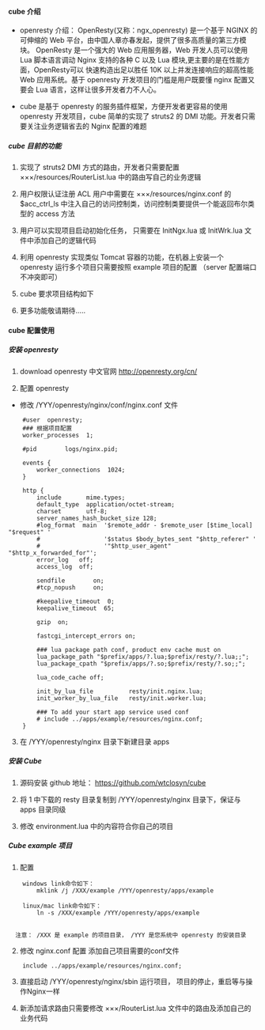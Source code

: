 #### cube 介绍

* openresty 介绍： OpenResty(又称：ngx_openresty) 是一个基于 NGINX 的可伸缩的 Web 平台，由中国人章亦春发起，提供了很多高质量的第三方模块。
                OpenResty 是一个强大的 Web 应用服务器，Web 开发人员可以使用 Lua 脚本语言调动 Nginx 支持的各种 C 以及 Lua 模块,更主要的是在性能方面，OpenResty可以 快速构造出足以胜任 10K 以上并发连接响应的超高性能 Web 应用系统。基于 openresty 开发项目的门槛是用户既要懂 nginx 配置又要会 Lua 语言，这样让很多开发者力不人心。
                
* cube 是基于 openresty 的服务插件框架，方便开发者更容易的使用 openresty 开发项目，cube 简单的实现了 struts2 的 DMI 功能。开发者只需要关注业务逻辑省去的 Nginx 配置的难题
 
##### cube 目前的功能

1. 实现了 struts2 DMI 方式的路由，开发者只需要配置 ×××/resources/RouterList.lua 中的路由写自己的业务逻辑

2. 用户权限认证注册 ACL 用户中需要在 ×××/resources/nginx.conf 的 $acc_ctrl_ls 中注入自己的访问控制类，访问控制类要提供一个能返回布尔类型的 access 方法

3. 用户可以实现项目启动初始化任务， 只需要在 InitNgx.lua 或 InitWrk.lua 文件中添加自己的逻辑代码

4. 利用 openresty 实现类似 Tomcat 容器的功能，在机器上安装一个 openresty 运行多个项目只需要按照 example 项目的配置 （server 配置端口不冲突即可） 

5. cube 要求项目结构如下


6. 更多功能敬请期待.....

#### cube 配置使用

##### 安装 openresty 

1. download openresty 中文官网 http://openresty.org/cn/

2. 配置 openresty 

* 修改 /YYY/openresty/nginx/conf/nginx.conf 文件

```
    #user  openresty;
    ### 根据项目配置
    worker_processes  1;

    #pid        logs/nginx.pid;

    events {
        worker_connections  1024;
    }

    http {
        include       mime.types;
        default_type  application/octet-stream;
        charset 	  utf-8;
        server_names_hash_bucket_size 128;
        #log_format  main  '$remote_addr - $remote_user [$time_local] "$request" '
        #                  '$status $body_bytes_sent "$http_referer" '
        #                  '"$http_user_agent" "$http_x_forwarded_for"';
        error_log   off;
        access_log  off;

        sendfile        on;
        #tcp_nopush     on;

        #keepalive_timeout  0;
        keepalive_timeout  65;

        gzip  on;

        fastcgi_intercept_errors on;

        ### lua package path conf, product env cache must on 
        lua_package_path "$prefix/apps/?.lua;$prefix/resty/?.lua;;";
        lua_package_cpath "$prefix/apps/?.so;$prefix/resty/?.so;;";

        lua_code_cache off;

        init_by_lua_file          resty/init.nginx.lua;
        init_worker_by_lua_file   resty/init.worker.lua;

        ### To add your start app service used conf 
        # include ../apps/example/resources/nginx.conf;
    }
```    

3. 在 /YYY/openresty/nginx 目录下新建目录 apps

##### 安装 Cube

1. 源码安装 github 地址： https://github.com/wtclosyn/cube
 
2. 将 1 中下载的 resty 目录复制到 /YYY/openresty/nginx 目录下，保证与 apps 目录同级

3. 修改 environment.lua 中的内容符合你自己的项目

##### Cube example 项目

1. 配置

``` 
    windows link命令如下：
        mklink /j /XXX/example /YYY/openresty/apps/example
    
    linux/mac link命令如下：
        ln -s /XXX/example /YYY/openresty/apps/example
        
        
  注意： /XXX 是 example 的项目目录， /YYY 是您系统中 openresty 的安装目录
```    

2. 修改 nginx.conf 配置 添加自己项目需要的conf文件

```
    include ../apps/example/resources/nginx.conf;
```

3. 直接启动 /YYY/openresty/nginx/sbin 运行项目， 项目的停止，重启等与操作Nginx一样

4. 新添加请求路由只需要修改 ×××/RouterList.lua 文件中的路由及添加自己的业务代码
